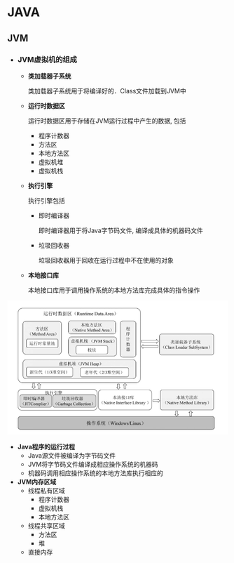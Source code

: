 # JAVA

## JVM

- ### JVM虚拟机的组成

  - **类加载器子系统**

    类加载器子系统用于将编译好的．Class文件加载到JVM中

  - **运行时数据区**

    运行时数据区用于存储在JVM运行过程中产生的数据, 包括

    - 程序计数器
    - 方法区
    - 本地方法区
    - 虚拟机堆
    - 虚拟机栈

  - **执行引擎**

    执行引擎包括

    - 即时编译器

      即时编译器用于将Java字节码文件, 编译成具体的机器码文件

    - 垃圾回收器

      垃圾回收器用于回收在运行过程中不在使用的对象

  - **本地接口库**

    本地接口库用于调用操作系统的本地方法库完成具体的指令操作

![JVM组成](..\imgs\面试\JVM组成.png)

- **Java程序的运行过程**
  - Java源文件被编译为字节码文件
  - JVM将字节码文件编译成相应操作系统的机器码
  - 机器码调用相应操作系统的本地方法库执行相应的
- **JVM内存区域**
  - 线程私有区域
    - 程序计数器
    - 虚拟机栈
    - 本地方法区
  - 线程共享区域
    - 方法区
    - 堆
  - 直接内存
